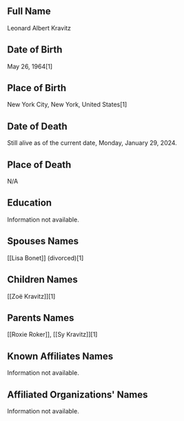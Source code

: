 ## Full Name
Leonard Albert Kravitz

## Date of Birth
May 26, 1964[1]

## Place of Birth
New York City, New York, United States[1]

## Date of Death
Still alive as of the current date, Monday, January 29, 2024.

## Place of Death
N/A

## Education
Information not available.

## Spouses Names
[[Lisa Bonet]] (divorced)[1]

## Children Names
[[Zoë Kravitz]][1]

## Parents Names
[[Roxie Roker]], [[Sy Kravitz]][1]

## Known Affiliates Names
Information not available.

## Affiliated Organizations' Names
Information not available.

